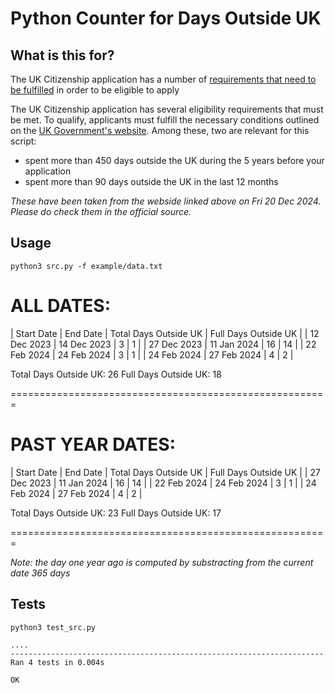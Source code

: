 # Python Counter for Days Outside UK

## What is this for?

The UK Citizenship application has a number of [requirements that need to be fulfilled](https://www.gov.uk/apply-citizenship-indefinite-leave-to-remain) in order to be eligible to apply

The UK Citizenship application has several eligibility requirements that must be met. To qualify, applicants must fulfill the necessary conditions outlined on the [UK Government's website](https://www.gov.uk/apply-citizenship-indefinite-leave-to-remain). Among these, two are relevant for this script:

- spent more than 450 days outside the UK during the 5 years before your application
- spent more than 90 days outside the UK in the last 12 months

*These have been taken from the webside linked above on Fri 20 Dec 2024. Please do check them in the official source.*


## Usage

```
python3 src.py -f example/data.txt
```

ALL DATES:
=======================================================

| Start Date  | End Date    | Total Days Outside UK | Full Days Outside UK |
| 12 Dec 2023 | 14 Dec 2023 |                     3 |                    1 |
| 27 Dec 2023 | 11 Jan 2024 |                    16 |                   14 |
| 22 Feb 2024 | 24 Feb 2024 |                     3 |                    1 |
| 24 Feb 2024 | 27 Feb 2024 |                     4 |                    2 |

Total Days Outside UK: 26
Full Days Outside UK: 18

=======================================================

PAST YEAR DATES:
=======================================================

| Start Date  | End Date    | Total Days Outside UK | Full Days Outside UK |
| 27 Dec 2023 | 11 Jan 2024 |                    16 |                   14 |
| 22 Feb 2024 | 24 Feb 2024 |                     3 |                    1 |
| 24 Feb 2024 | 27 Feb 2024 |                     4 |                    2 |

Total Days Outside UK: 23
Full Days Outside UK: 17

=======================================================

*Note: the day one year ago is computed by substracting from the current date 365 days*

## Tests

```
python3 test_src.py
```

```
....
----------------------------------------------------------------------
Ran 4 tests in 0.004s

OK
```
